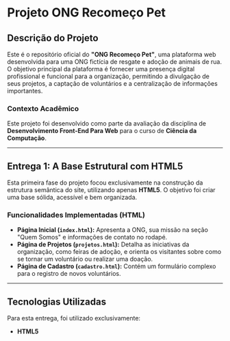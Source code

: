 # Projeto ONG Recomeço Pet 

## Descrição do Projeto

Este é o repositório oficial do **"ONG Recomeço Pet"**, uma plataforma web desenvolvida para uma ONG fictícia de resgate e adoção de animais de rua. O objetivo principal da plataforma é fornecer uma presença digital profissional e funcional para a organização, permitindo a divulgação de seus projetos, a captação de voluntários e a centralização de informações importantes.

### Contexto Acadêmico

Este projeto foi desenvolvido como parte da avaliação da disciplina de **Desenvolvimento Front-End Para Web** para o curso de **Ciência da Computação**.

---

## Entrega 1: A Base Estrutural com HTML5

Esta primeira fase do projeto focou exclusivamente na construção da estrutura semântica do site, utilizando apenas **HTML5**. O objetivo foi criar uma base sólida, acessível e bem organizada.

### Funcionalidades Implementadas (HTML)

* **Página Inicial (`index.html`):** Apresenta a ONG, sua missão na seção "Quem Somos" e informações de contato no rodapé.
* **Página de Projetos (`projetos.html`):** Detalha as iniciativas da organização, como feiras de adoção, e orienta os visitantes sobre como se tornar um voluntário ou realizar uma doação.
* **Página de Cadastro (`cadastro.html`):** Contém um formulário complexo para o registro de novos voluntários.

---

## Tecnologias Utilizadas

Para esta entrega, foi utilizado exclusivamente:

* **HTML5**


